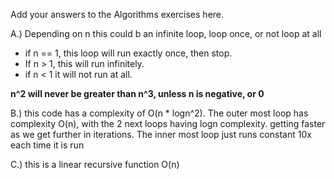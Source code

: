 Add your answers to the Algorithms exercises here.

A.) Depending on n this could b an infinite loop, loop once, or not loop at all

- if n == 1, this loop will run exactly once, then stop.
- If n > 1, this will run infinitely.
- if n < 1 it will not run at all.

**n^2 will never be greater than n^3, unless n is negative, or 0**

B.) this code has a complexity of O(n \* logn^2).
The outer most loop has complexity O(n), with the 2 next loops having logn complexity. getting faster as we get further in iterations. The inner most loop just runs constant 10x each time it is run

C.) this is a linear recursive function O(n)

